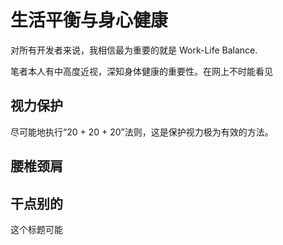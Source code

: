 # 生活平衡与身心健康

对所有开发者来说，我相信最为重要的就是 Work-Life Balance. 

笔者本人有中高度近视，深知身体健康的重要性。在网上不时能看见

## 视力保护

尽可能地执行“20 + 20 + 20”法则，这是保护视力极为有效的方法。

## 腰椎颈肩

## 干点别的

这个标题可能
